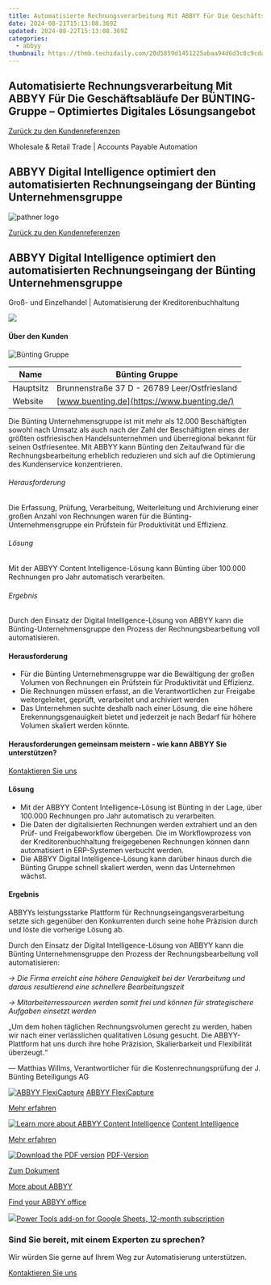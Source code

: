 ```yaml
---
title: Automatisierte Rechnungsverarbeitung Mit ABBYY Für Die Geschäftsabläufe Der BÜNTING-Gruppe – Optimiertes Digitales Lösungsangebot
date: 2024-08-21T15:13:08.369Z
updated: 2024-08-22T15:13:08.369Z
categories:
  - abbyy
thumbnail: https://thmb.techidaily.com/20d5859d1451225abaa94d6d3c8c9cdada02fd525d9a47948cb889f866ae7774.jpg
---
```


## Automatisierte Rechnungsverarbeitung Mit ABBYY Für Die Geschäftsabläufe Der BÜNTING-Gruppe – Optimiertes Digitales Lösungsangebot

[Zurück zu den Kundenreferenzen](https://tools.techidaily.com/abbyy/products/)

Wholesale & Retail Trade | Accounts Payable Automation

## ABBYY Digital Intelligence optimiert den automatisierten Rechnungsein­gang der Bünting Unternehmens­gruppe

![pathner logo](https://content.abbyy.com/-/media/project/abbyy/abbyy/logos-white/de/147339.png?h=40&iar=0&w=120)

[Zurück zu den Kundenreferenzen](https://tools.techidaily.com/abbyy/products/)

## ABBYY Digital Intelligence optimiert den automatisierten Rechnungsein­gang der Bünting Unternehmens­gruppe

Groß- und Einzelhandel | Automatisierung der Kreditorenbuchhaltung 

![](https://static1.abbyy.com/abbyycommedia/31808/01-bunting-cover-556x303.jpg) 

#### Über den Kunden

![Bünting Gruppe](https://static4.abbyy.com/abbyycommedia/31810/01c-bunting-logo-158x52.jpg) 

| Name      | Bünting Gruppe                               |
| --------- | -------------------------------------------- |
| Hauptsitz | Brunnenstraße 37 D - 26789 Leer/Ostfriesland |
| Website   | [www.buenting.de](https://www.buenting.de/)  |

Die Bünting Unternehmensgruppe ist mit mehr als 12.000 Beschäftigten sowohl nach Umsatz als auch nach der Zahl der Beschäftigten eines der größten ostfriesischen Handelsunternehmen und überregional bekannt für seinen Ostfriesentee. Mit ABBYY kann Bünting den Zeitaufwand für die Rechnungsbearbeitung erheblich reduzieren und sich auf die Optimierung des Kundenservice konzentrieren.

###### Herausforderung

Die Erfassung, Prüfung, Verarbeitung, Weiterleitung und Archivierung einer großen Anzahl von Rechnungen waren für die Bünting-Unternehmensgruppe ein Prüfstein für Produktivität und Effizienz. 

###### Lösung

Mit der ABBYY Content Intelligence-Lösung kann Bünting über 100.000 Rechnungen pro Jahr automatisch verarbeiten.

###### Ergebnis

Durch den Einsatz der Digital Intelligence-Lösung von ABBYY kann die Bünting-Unternehmensgruppe den Prozess der Rechnungsbearbeitung voll automatisieren.

#### Herausforderung

* Für die Bünting Unternehmensgruppe war die Bewältigung der großen Volumen von Rechnungen ein Prüfstein für Produktivität und Effizienz.
* Die Rechnungen müssen erfasst, an die Verantwortlichen zur Freigabe weitergeleitet, geprüft, verarbeitet und archiviert werden
* Das Unternehmen suchte deshalb nach einer Lösung, die eine höhere Erekennungsgenauigkeit bietet und jederzeit je nach Bedarf für höhere Volumen skaliert werden könnte.

#### Herausforderungen gemeinsam meistern - wie kann ABBYY Sie unterstützen?  

[Kontaktieren Sie uns](https://tools.techidaily.com/abbyy/products/) 

#### Lösung

* Mit der ABBYY Content Intelligence-Lösung ist Bünting in der Lage, über 100.000 Rechnungen pro Jahr automatisch zu verarbeiten.
* Die Daten der digitalisierten Rechnungen werden extrahiert und an den Prüf- und Freigabeworkflow übergeben. Die im Workflowprozess von der Kreditorenbuchhaltung freigegebenen Rechnungen können dann automatisiert in ERP-Systemen verbucht werden.
* Die ABBYY Digital Intelligence-Lösung kann darüber hinaus durch die Bünting Gruppe schnell skaliert werden, wenn das Unternehmen wächst.

#### Ergebnis

ABBYYs leistungsstarke Plattform für Rechnungseingangsverarbeitung setzte sich gegenüber den Konkurrenten durch seine hohe Präzision durch und löste die vorherige Lösung ab.

Durch den Einsatz der Digital Intelligence-Lösung von ABBYY kann die Bünting Unternehmensgruppe den Prozess der Rechnungsbearbeitung voll automatisieren:

_→ Die Firma erreicht eine höhere Genauigkeit bei der Verarbeitung und daraus resultierend eine schnellere Bearbeitungszeit_

_→ Mitarbeiterressourcen werden somit frei und können für strategischere Aufgaben einsetzt werden_

 „Um dem hohen täglichen Rechnungsvolumen gerecht zu werden, haben wir nach einer verlässlichen qualitativen Lösung gesucht. Die ABBYY-Plattform hat uns durch ihre hohe Präzision, Skalierbarkeit und Flexibilität überzeugt.“

 — Matthias Willms, Verantwortlicher für die Kostenrechnungsprüfung der J. Bünting Beteiligungs AG

[![ABBYY FlexiCapture](https://static2.abbyy.com/abbyycommedia/21380/4-flexicapture.jpg)](https://tools.techidaily.com/abbyy/products/) [ABBYY FlexiCapture](https://tools.techidaily.com/abbyy/products/) 

[Mehr erfahren](https://tools.techidaily.com/abbyy/products/) 

[![Learn more about ABBYY Content Intelligence](https://static2.abbyy.com/abbyycommedia/24337/mailroom_automation_360x162.jpg)](https://tools.techidaily.com/abbyy/products/) [Content Intelligence](https://tools.techidaily.com/abbyy/products/) 

[Mehr erfahren](https://tools.techidaily.com/abbyy/products/) 

[![Download the PDF version](https://static4.abbyy.com/abbyycommedia/31809/01d-bunting-cover-360x162.jpg)](https://static5.abbyy.com/abbyycommedia/31764/buenting-customer-story-de.pdf "PDF-Version") [PDF-Version](https://static5.abbyy.com/abbyycommedia/31764/buenting-customer-story-de.pdf "PDF-Version") 

[Zum Dokument](https://static5.abbyy.com/abbyycommedia/31764/buenting-customer-story-de.pdf "PDF-Version") 

[More about ABBYY](https://tools.techidaily.com/abbyy/products/) 

[Find your ABBYY office](https://tools.techidaily.com/abbyy/products/) 

<!-- affiliate ads begin -->
<a href="https://secure.2checkout.com/order/checkout.php?PRODS=4721564&QTY=1&AFFILIATE=108875&CART=1"><img src="https://secure.avangate.com/images/merchant/c14a8df1e1b4d5297e9cb30cb34d5a00/products/copy_power-tools-48.png" border="0">Power Tools add-on for Google Sheets, 12-month subscription</a>
<!-- affiliate ads end -->
### Sind Sie bereit, mit einem Experten zu sprechen?

Wir würden Sie gerne auf Ihrem Weg zur Automatisierung unterstützen.

[Kontaktieren Sie uns](https://tools.techidaily.com/abbyy/products/)

<ins class="adsbygoogle"
     style="display:block"
     data-ad-format="autorelaxed"
     data-ad-client="ca-pub-7571918770474297"
     data-ad-slot="1223367746"></ins>



<ins class="adsbygoogle"
     style="display:block"
     data-ad-client="ca-pub-7571918770474297"
     data-ad-slot="8358498916"
     data-ad-format="auto"
     data-full-width-responsive="true"></ins>
